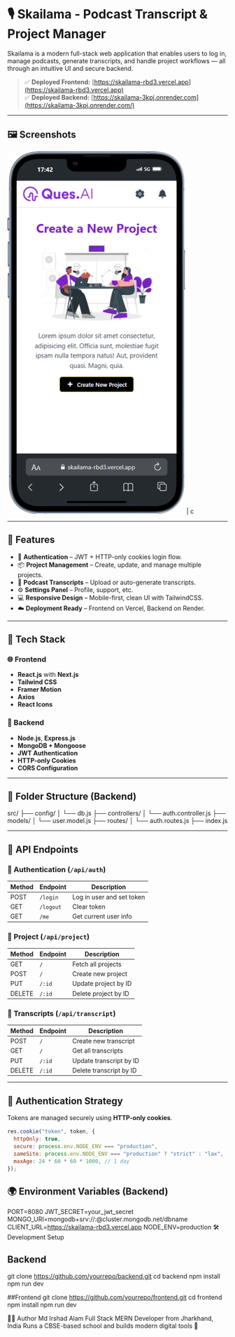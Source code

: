 # 🎙️ Skailama - Podcast Transcript & Project Manager

Skailama is a modern full-stack web application that enables users to log in, manage podcasts, generate transcripts, and handle project workflows — all through an intuitive UI and secure backend.

> ✅ **Deployed Frontend:** [https://skailama-rbd3.vercel.app](https://skailama-rbd3.vercel.app)  
> ✅ **Deployed Backend:** [https://skailama-3kpj.onrender.com](https://skailama-3kpj.onrender.com/)

---

## 🖼️ Screenshots

![Skailama dashboard interface showing podcast management panel with project list sidebar and transcript preview area. The layout is clean and modern with a calm blue and white color scheme. Main navigation links are visible at the top. The overall tone is professional and organized.](image.png) | c

---

## 🧩 Features

- 🔐 **Authentication** – JWT + HTTP-only cookies login flow.
- 📦 **Project Management** – Create, update, and manage multiple projects.
- 📝 **Podcast Transcripts** – Upload or auto-generate transcripts.
- ⚙️ **Settings Panel** – Profile, support, etc.
- 💻 **Responsive Design** – Mobile-first, clean UI with TailwindCSS.
- ☁️ **Deployment Ready** – Frontend on Vercel, Backend on Render.

---

## 🚀 Tech Stack

### 🌐 Frontend

- **React.js** with **Next.js**
- **Tailwind CSS**
- **Framer Motion**
- **Axios**
- **React Icons**

### 🔧 Backend

- **Node.js**, **Express.js**
- **MongoDB + Mongoose**
- **JWT Authentication**
- **HTTP-only Cookies**
- **CORS Configuration**

---

## 📁 Folder Structure (Backend)

src/
├── config/
│ └── db.js
├── controllers/
│ └── auth.controller.js
├── models/
│ └── user.model.js
├── routes/
│ └── auth.routes.js
├── index.js

---

## 🔐 API Endpoints

### 🔑 Authentication (`/api/auth`)

| Method | Endpoint  | Description               |
| ------ | --------- | ------------------------- |
| POST   | `/login`  | Log in user and set token |
| GET    | `/logout` | Clear token               |
| GET    | `/me`     | Get current user info     |

### 📁 Project (`/api/project`)

| Method | Endpoint | Description          |
| ------ | -------- | -------------------- |
| GET    | `/`      | Fetch all projects   |
| POST   | `/`      | Create new project   |
| PUT    | `/:id`   | Update project by ID |
| DELETE | `/:id`   | Delete project by ID |

### 📜 Transcripts (`/api/transcript`)

| Method | Endpoint | Description             |
| ------ | -------- | ----------------------- |
| POST   | `/`      | Create new transcript   |
| GET    | `/`      | Get all transcripts     |
| PUT    | `/:id`   | Update transcript by ID |
| DELETE | `/:id`   | Delete transcript by ID |

---

## 🍪 Authentication Strategy

Tokens are managed securely using **HTTP-only cookies**.

```js
res.cookie("token", token, {
  httpOnly: true,
  secure: process.env.NODE_ENV === "production",
  sameSite: process.env.NODE_ENV === "production" ? "strict" : "lax",
  maxAge: 24 * 60 * 60 * 1000, // 1 day
});
```

🌍 Environment Variables (Backend)
---
PORT=8080
JWT_SECRET=your_jwt_secret
MONGO_URI=mongodb+srv://<username>:<password>@cluster.mongodb.net/dbname
CLIENT_URL=https://skailama-rbd3.vercel.app
NODE_ENV=production
🛠️ Development Setup

## Backend

git clone https://github.com/yourrepo/backend.git
cd backend
npm install
npm run dev

##Frontend
git clone https://github.com/yourrepo/frontend.git
cd frontend
npm install
npm run dev

👨‍💻 Author
Md Irshad Alam
Full Stack MERN Developer from Jharkhand, India
Runs a CBSE-based school and builds modern digital tools 🚀
